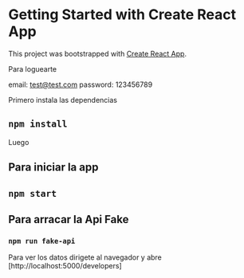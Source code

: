 # Getting Started with Create React App

This project was bootstrapped with [Create React App](https://github.com/facebook/create-react-app).

Para loguearte

email: test@test.com
password: 123456789


Primero instala las dependencias

## `npm install`

Luego

## Para iniciar la app

## `npm start`

## Para arracar la Api Fake

### `npm run fake-api`

Para ver los datos dirigete al navegador y abre [http://localhost:5000/developers]
